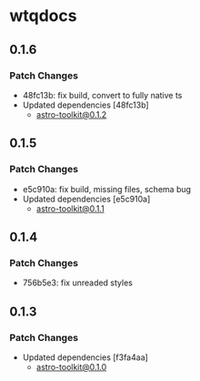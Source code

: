 # wtqdocs

## 0.1.6

### Patch Changes

- 48fc13b: fix build, convert to fully native ts
- Updated dependencies [48fc13b]
  - astro-toolkit@0.1.2

## 0.1.5

### Patch Changes

- e5c910a: fix build, missing files, schema bug
- Updated dependencies [e5c910a]
  - astro-toolkit@0.1.1

## 0.1.4

### Patch Changes

- 756b5e3: fix unreaded styles

## 0.1.3

### Patch Changes

- Updated dependencies [f3fa4aa]
  - astro-toolkit@0.1.0

